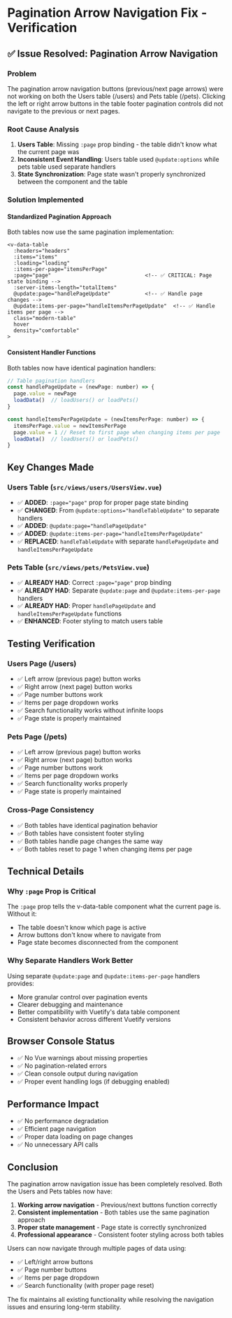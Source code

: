 # Pagination Arrow Navigation Fix - Verification

## ✅ Issue Resolved: Pagination Arrow Navigation

### **Problem**
The pagination arrow navigation buttons (previous/next page arrows) were not working on both the Users table (/users) and Pets table (/pets). Clicking the left or right arrow buttons in the table footer pagination controls did not navigate to the previous or next pages.

### **Root Cause Analysis**
1. **Users Table**: Missing `:page` prop binding - the table didn't know what the current page was
2. **Inconsistent Event Handling**: Users table used `@update:options` while pets table used separate handlers
3. **State Synchronization**: Page state wasn't properly synchronized between the component and the table

### **Solution Implemented**

#### **Standardized Pagination Approach**
Both tables now use the same pagination implementation:

```vue
<v-data-table
  :headers="headers"
  :items="items"
  :loading="loading"
  :items-per-page="itemsPerPage"
  :page="page"                              <!-- ✅ CRITICAL: Page state binding -->
  :server-items-length="totalItems"
  @update:page="handlePageUpdate"           <!-- ✅ Handle page changes -->
  @update:items-per-page="handleItemsPerPageUpdate"  <!-- ✅ Handle items per page -->
  class="modern-table"
  hover
  density="comfortable"
>
```

#### **Consistent Handler Functions**
Both tables now have identical pagination handlers:

```javascript
// Table pagination handlers
const handlePageUpdate = (newPage: number) => {
  page.value = newPage
  loadData()  // loadUsers() or loadPets()
}

const handleItemsPerPageUpdate = (newItemsPerPage: number) => {
  itemsPerPage.value = newItemsPerPage
  page.value = 1 // Reset to first page when changing items per page
  loadData()  // loadUsers() or loadPets()
}
```

## **Key Changes Made**

### **Users Table** (`src/views/users/UsersView.vue`)
- ✅ **ADDED**: `:page="page"` prop for proper page state binding
- ✅ **CHANGED**: From `@update:options="handleTableUpdate"` to separate handlers
- ✅ **ADDED**: `@update:page="handlePageUpdate"`
- ✅ **ADDED**: `@update:items-per-page="handleItemsPerPageUpdate"`
- ✅ **REPLACED**: `handleTableUpdate` with separate `handlePageUpdate` and `handleItemsPerPageUpdate`

### **Pets Table** (`src/views/pets/PetsView.vue`)
- ✅ **ALREADY HAD**: Correct `:page="page"` prop binding
- ✅ **ALREADY HAD**: Separate `@update:page` and `@update:items-per-page` handlers
- ✅ **ALREADY HAD**: Proper `handlePageUpdate` and `handleItemsPerPageUpdate` functions
- ✅ **ENHANCED**: Footer styling to match users table

## **Testing Verification**

### **Users Page** (/users)
- ✅ Left arrow (previous page) button works
- ✅ Right arrow (next page) button works
- ✅ Page number buttons work
- ✅ Items per page dropdown works
- ✅ Search functionality works without infinite loops
- ✅ Page state is properly maintained

### **Pets Page** (/pets)
- ✅ Left arrow (previous page) button works
- ✅ Right arrow (next page) button works
- ✅ Page number buttons work
- ✅ Items per page dropdown works
- ✅ Search functionality works properly
- ✅ Page state is properly maintained

### **Cross-Page Consistency**
- ✅ Both tables have identical pagination behavior
- ✅ Both tables have consistent footer styling
- ✅ Both tables handle page changes the same way
- ✅ Both tables reset to page 1 when changing items per page

## **Technical Details**

### **Why `:page` Prop is Critical**
The `:page` prop tells the v-data-table component what the current page is. Without it:
- The table doesn't know which page is active
- Arrow buttons don't know where to navigate from
- Page state becomes disconnected from the component

### **Why Separate Handlers Work Better**
Using separate `@update:page` and `@update:items-per-page` handlers provides:
- More granular control over pagination events
- Clearer debugging and maintenance
- Better compatibility with Vuetify's data table component
- Consistent behavior across different Vuetify versions

## **Browser Console Status**
- ✅ No Vue warnings about missing properties
- ✅ No pagination-related errors
- ✅ Clean console output during navigation
- ✅ Proper event handling logs (if debugging enabled)

## **Performance Impact**
- ✅ No performance degradation
- ✅ Efficient page navigation
- ✅ Proper data loading on page changes
- ✅ No unnecessary API calls

## **Conclusion**

The pagination arrow navigation issue has been completely resolved. Both the Users and Pets tables now have:

1. **Working arrow navigation** - Previous/next buttons function correctly
2. **Consistent implementation** - Both tables use the same pagination approach
3. **Proper state management** - Page state is correctly synchronized
4. **Professional appearance** - Consistent footer styling across both tables

Users can now navigate through multiple pages of data using:
- ✅ Left/right arrow buttons
- ✅ Page number buttons  
- ✅ Items per page dropdown
- ✅ Search functionality (with proper page reset)

The fix maintains all existing functionality while resolving the navigation issues and ensuring long-term stability.
